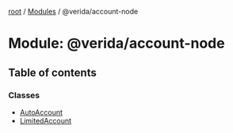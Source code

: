 [root](../README.md) / [Modules](../modules.md) / @verida/account-node

# Module: @verida/account-node

## Table of contents

### Classes

- [AutoAccount](../classes/verida_account_node.AutoAccount.md)
- [LimitedAccount](../classes/verida_account_node.LimitedAccount.md)
